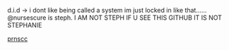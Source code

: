 d.i.d → i dont like being called a system im just locked in like that......
@nursescure is steph. I AM NOT STEPH IF U SEE THIS GITHUB IT IS NOT STEPHANIE

[prnscc](https://pronouns.cc/@nursescure)
